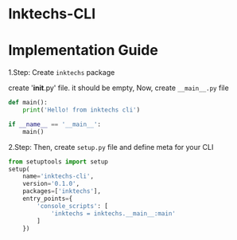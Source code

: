 # Inktechs-CLI


# Implementation Guide

1.Step: Create `inktechs` package

create '__init__.py' file. it should be empty,
Now, create `__main__.py` file

```python
def main():
    print('Hello! from inktechs cli')

if __name__ == '__main__':
    main()
```


2.Step: Then, create `setup.py` file and define meta for your CLI
```python
from setuptools import setup
setup(
    name='inktechs-cli',
    version='0.1.0',
    packages=['inktechs'],
    entry_points={
        'console_scripts': [
            'inktechs = inktechs.__main__:main'
        ]
    })
```

